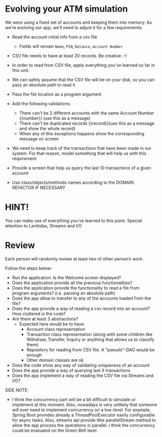 # Evolving your ATM simulation

We were using a fixed set of accounts and keeping them into memory. As we're evolving our app, we'll need to adjust it for a few requirements

  - Read the account initial info from a csv file
    - Fields will remain ` Name `, ` PIN `, ` Balance `, ` Account Number `
  - CSV file needs to have at least 20 records. Be creative :-)
  - In order to read from CSV file, apply everything you've learned so far in this unit.
  - We can safely assume that the CSV file will be on your disk, so you can pass an absolute path to read it
  - Pass the file location as a program argument
  - Add the following validations:
    - There can't be 2 different accounts with the same Account Number {{number}} (use this as a message)
    - There can't be duplicated records {{record}}(use this as a message and show the whole record)
    - When any of this exceptions happens show the corresponding message on screen
    
  - We need to keep track of the transactions that have been made in our system. For that reason, model something that will help us with this requirement
  - Provide a screen that help us query the last 10 transactions of a given account
  - Use class/objects/methods names according to the DOMAIN. REFACTOR IF NECESSARY

# HINT!
You can make use of everything you've learned to this point. Special attention to Lambdas, Streams and I/O

# Review

Each person will randomly review at least two of other person’s work.

Follow the steps below:

 - Run the application. Is the Welcome screen displayed?
 - Does the application provide all the previous functionalities?
 - Does the application provide the functionality to read a file from program arguments? (i.e. passing an absolute path)
 - Does the app allow to transfer to any of the accounts loaded from the file?
 - Does the app provide a way of reading a csv record into an account? How cluttered is the code?
 - Are there at least 3 abstractions?
   - Expected here would be to have:
     - Account class representation
     - Transaction class representation (along with some children like Withdraw, Transfer, Inquiry or anything that allows us to classify them)
     - Repository for reading from CSV file. A "pseudo"-DAO would be enough
     - Other domain classes are ok
 - Does the code show any way of validating uniqueness of an account
 - Does the app provide a way of querying last X transactions
 - Does the app implement a way of reading the CSV file via Streams and I/O?








SIDE NOTE:
- I think the concurrency part will be a bit difficult to simulate or implement at this moment. Also, nowadays is very unlikely that someone will ever need to implement concurrency on a low-level. 
For example, Spring Boot provides already a ThreadPoolExecutor easily configurable for async tasks. Also, streams api provide tthe parallelStream method to allow the app process the operations in parallel. I think the concurrency could be evaluated on the Green Belt level






